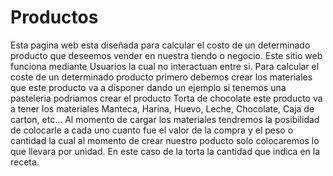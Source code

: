 # Productos
Esta pagina web esta diseñada para calcular el costo de un determinado producto que deseemos vender en nuestra tiendo o negocio.
Este sitio web funciona mediante Usuarios la cual no interactuan entre si. Para calcular el coste de un determinado producto 
primero debemos crear los materiales que este producto va a disponer dando un ejemplo si tenemos una pasteleria podriamos crear el producto 
Torta de chocolate este producto va a tener los materiales Manteca, Harina, Huevo, Leche, Chocolate, Caja de carton, etc...
Al momento de cargar los materiales tendremos la posibilidad de colocarle a cada uno cuanto fue el valor de la compra y el peso o cantidad
la cual al momento de crear nuestro poducto solo colocaremos lo que llevara por unidad. En este caso de la torta la cantidad que indica en la receta.
